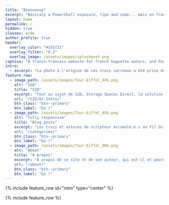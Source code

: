```yaml
---
title: "Bienvenue"
excerpt: "Basicaly a PowerShell exposure, tips and code... mais en francais."
layout: home
permalink: /
hidden: true
classes: wide
author_profile: true
header:
  overlay_color: "#1d1f21"
  overlay_filter: "0.2"
  overlay_image: /assets/images/splashposh.png
caption: "A franco-francais website for french baguette eaters, and PowerShell lovers."
intro: 
  - excerpt: "La photo à l'origine de ces trois carreaux a été prise depuis les invalides."
feature_row:
  - image_path: /assets/images/Tour-Eiffel_04b.png
    alt: "S2D"
    title: "S2D"
    excerpt: "Tout au sujet de S2D, Storage Spaces Direct, la solution hyper-convergée on premise de Microsoft."
    url: "/S2D/01-Intro/"
    btn_class: "btn--primary"
    btn_label: "Go !"
  - image_path: /assets/images/Tour-Eiffel_05b.png
    alt: "fully responsive"
    title: "Blog posts"
    excerpt: "Les trucs et astuces de scripteur accumulé.e.s au fil du temps."
    url: "/categories/"
    btn_class: "btn--primary"
    btn_label: "Go !"
  - image_path: /assets/images/Tour-Eiffel_06b.png
    alt: "About"
    title: "A propos"
    excerpt: "A propos de ce site et de son auteur, qui est-il et pourquoi il fait tout cela."
    url: "/about/"
    btn_class: "btn--primary"
    btn_label: "Go !"
---
```


{% include feature_row id="intro" type="center" %}

{% include feature_row %}
